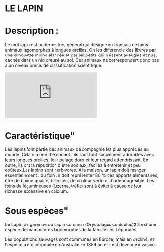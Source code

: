 # LE LAPIN

# Description : 
Le mot lapin est un terme très général qui désigne en français certains animaux lagomorphes à longues oreilles. On les différencie des lièvres par une silhouette moins élancée et par les petits qui naissent aveugles et nus, cachés dans un nid creusé au sol. Ces animaux ne correspondent donc pas à un niveau précis de classification scientifique. 

![image lapin](https://www.chroniquedisney.fr/perso/1951-lapin-blanc.htm)

# Caractéristique"
Les lapins font partie des animaux de compagnie les plus appréciés au monde. Cela n'a rien d'étonnant : ils sont tout simplement adorables avec leurs longues oreilles, leur pelage doux et leur regard attendrissant. En outre, ils ont la réputation d'être sociaux, faciles à entretenir et peu coûteux.Les lapins sont herbivores. À la maison, un lapin doit manger essentiellement : du foin : il doit représenter 80 % des apports alimentaires, être de bonne qualité, bien sec, de couleur verte et d'odeur agréable. Les foins de légumineuses (luzerne, trèfle) sont à éviter à cause de leur richesse excessive en calcium.

# Sous espèces" 
Le Lapin de garenne ou Lapin commun (Oryctolagus cuniculus)2,3 est une espèce de mammifères lagomorphes de la famille des Léporidés.

Les populations sauvages sont communes en Europe, mais en déclin4, et l'espèce a été introduite en Australie en 1859 où elle est devenue invasive. 